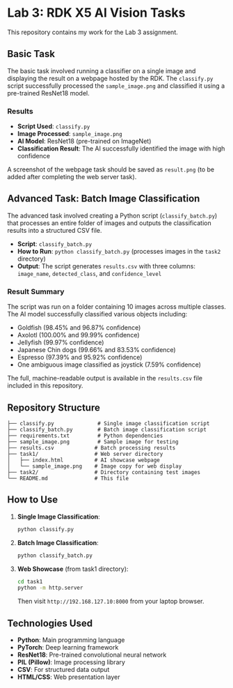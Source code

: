 # Lab 3: RDK X5 AI Vision Tasks

This repository contains my work for the Lab 3 assignment.

## Basic Task

The basic task involved running a classifier on a single image and displaying the result on a webpage hosted by the RDK. The `classify.py` script successfully processed the `sample_image.png` and classified it using a pre-trained ResNet18 model.

### Results
- **Script Used**: `classify.py`
- **Image Processed**: `sample_image.png` 
- **AI Model**: ResNet18 (pre-trained on ImageNet)
- **Classification Result**: The AI successfully identified the image with high confidence

A screenshot of the webpage task should be saved as `result.png` (to be added after completing the web server task).

## Advanced Task: Batch Image Classification

The advanced task involved creating a Python script (`classify_batch.py`) that processes an entire folder of images and outputs the classification results into a structured CSV file.

- **Script**: `classify_batch.py`
- **How to Run**: `python classify_batch.py` (processes images in the `task2` directory)
- **Output**: The script generates `results.csv` with three columns: `image_name`, `detected_class`, and `confidence_level`

### Result Summary

The script was run on a folder containing 10 images across multiple classes. The AI model successfully classified various objects including:
- Goldfish (98.45% and 96.87% confidence)
- Axolotl (100.00% and 99.99% confidence) 
- Jellyfish (99.97% confidence)
- Japanese Chin dogs (99.66% and 83.53% confidence)
- Espresso (97.39% and 95.92% confidence)
- One ambiguous image classified as joystick (7.59% confidence)

The full, machine-readable output is available in the `results.csv` file included in this repository.

## Repository Structure

```
├── classify.py              # Single image classification script
├── classify_batch.py        # Batch image classification script
├── requirements.txt         # Python dependencies
├── sample_image.png         # Sample image for testing
├── results.csv             # Batch processing results
├── task1/                  # Web server directory
│   ├── index.html          # AI showcase webpage
│   └── sample_image.png    # Image copy for web display
├── task2/                  # Directory containing test images
└── README.md               # This file
```

## How to Use

1. **Single Image Classification**:
   ```bash
   python classify.py
   ```

2. **Batch Image Classification**:
   ```bash
   python classify_batch.py
   ```

3. **Web Showcase** (from task1 directory):
   ```bash
   cd task1
   python -m http.server
   ```
   Then visit `http://192.168.127.10:8000` from your laptop browser.

## Technologies Used

- **Python**: Main programming language
- **PyTorch**: Deep learning framework
- **ResNet18**: Pre-trained convolutional neural network
- **PIL (Pillow)**: Image processing library
- **CSV**: For structured data output
- **HTML/CSS**: Web presentation layer